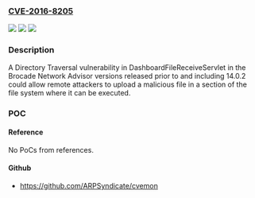 ### [CVE-2016-8205](https://cve.mitre.org/cgi-bin/cvename.cgi?name=CVE-2016-8205)
![](https://img.shields.io/static/v1?label=Product&message=Brocade%20Network%20Advisor%20versions%20released%20prior%20to%20and%20including%2014.0.2&color=blue)
![](https://img.shields.io/static/v1?label=Version&message=Brocade%20Network%20Advisor%20versions%20released%20prior%20to%20and%20including%2014.0.2%20&color=brightgreen)
![](https://img.shields.io/static/v1?label=Vulnerability&message=Directory%20Traversal&color=brightgreen)

### Description

A Directory Traversal vulnerability in DashboardFileReceiveServlet in the Brocade Network Advisor versions released prior to and including 14.0.2 could allow remote attackers to upload a malicious file in a section of the file system where it can be executed.

### POC

#### Reference
No PoCs from references.

#### Github
- https://github.com/ARPSyndicate/cvemon

